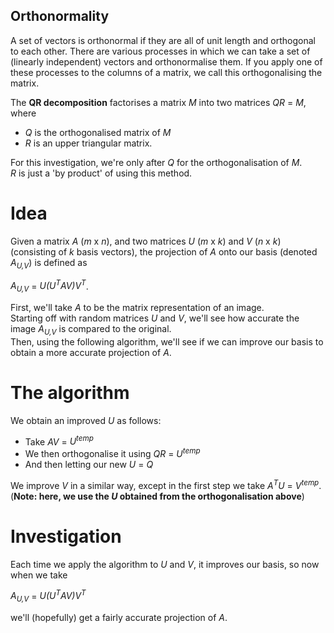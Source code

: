 ## Orthonormality
A set of vectors is orthonormal if they are all of unit length and orthogonal to each other. There are various processes in which we can take a set of (linearly independent) vectors and orthonormalise them. If you apply one of these processes to the columns of a matrix, we call this orthogonalising the matrix.

The **QR decomposition** factorises a matrix *M* into two matrices *QR* = *M*, where

- *Q* is the orthogonalised matrix of *M*
- *R* is an upper triangular matrix.

For this investigation, we're only after *Q* for the orthogonalisation of *M*.  
*R* is just a 'by product' of using this method.

# Idea
Given a matrix *A* (*m* x *n*), and two matrices *U* (*m* x *k*) and *V* (*n* x *k*) (consisting of *k* basis vectors), the projection of *A* onto our basis (denoted *A<sub>U,V</sub>*) is defined as

*A<sub>U,V</sub>* = *U(U<sup>T</sup>AV)V<sup>T</sup>*.

First, we'll take *A* to be the matrix representation of an image.  
Starting off with random matrices *U* and *V*, we'll see how accurate the image *A<sub>U,V</sub>* is compared to the original.  
Then, using the following algorithm, we'll see if we can improve our basis to obtain a more accurate projection of *A*.

# The algorithm
We obtain an improved *U* as follows:

- Take *AV* = *U<sup>temp</sup>*  
- We then orthogonalise it using *QR* = *U<sup>temp</sup>*  
- And then letting our new *U* = *Q*

We improve *V* in a similar way, except in the first step we take *A<sup>T</sup>U* = *V<sup>temp</sup>*. (**Note: here, we use the *U* obtained from the orthogonalisation above**)

# Investigation
Each time we apply the algorithm to *U* and *V*, it improves our basis, so now when we take

*A<sub>U,V</sub>* = *U(U<sup>T</sup>AV)V<sup>T</sup>*

we'll (hopefully) get a fairly accurate projection of *A*.
